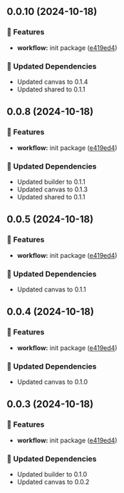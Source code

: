 ## 0.0.10 (2024-10-18)

### 🚀 Features

- **workflow:** init package ([e419ed4](https://github.com/rhinobase/fibr/commit/e419ed4))

### 🧱 Updated Dependencies

- Updated canvas to 0.1.4
- Updated shared to 0.1.1

## 0.0.8 (2024-10-18)

### 🚀 Features

- **workflow:** init package ([e419ed4](https://github.com/rhinobase/fibr/commit/e419ed4))

### 🧱 Updated Dependencies

- Updated builder to 0.1.1
- Updated canvas to 0.1.3
- Updated shared to 0.1.1

## 0.0.5 (2024-10-18)

### 🚀 Features

- **workflow:** init package ([e419ed4](https://github.com/rhinobase/fibr/commit/e419ed4))

### 🧱 Updated Dependencies

- Updated canvas to 0.1.1

## 0.0.4 (2024-10-18)

### 🚀 Features

- **workflow:** init package ([e419ed4](https://github.com/rhinobase/fibr/commit/e419ed4))

### 🧱 Updated Dependencies

- Updated canvas to 0.1.0

## 0.0.3 (2024-10-18)

### 🚀 Features

- **workflow:** init package ([e419ed4](https://github.com/rhinobase/fibr/commit/e419ed4))

### 🧱 Updated Dependencies

- Updated builder to 0.1.0
- Updated canvas to 0.0.2